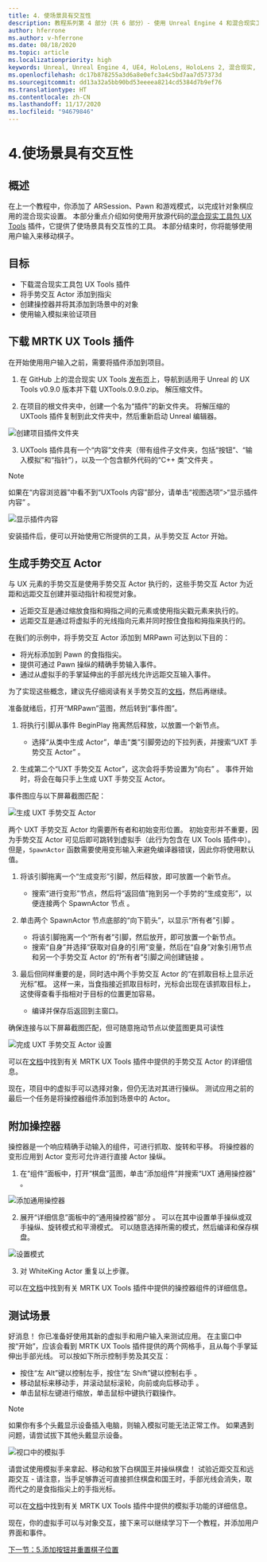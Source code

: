 ```yaml
---
title: 4. 使场景具有交互性
description: 教程系列第 4 部分（共 6 部分）- 使用 Unreal Engine 4 和混合现实工具包 UX Tools 插件构建一款简单的象棋应用
author: hferrone
ms.author: v-hferrone
ms.date: 08/18/2020
ms.topic: article
ms.localizationpriority: high
keywords: Unreal, Unreal Engine 4, UE4, HoloLens, HoloLens 2, 混合现实, 教程, 入门, mrtk, uxt, UX Tools, 文档, 混合现实头戴显示设备, windows 混合现实头戴显示设备, 虚拟现实头戴显示设备
ms.openlocfilehash: dc17b878255a3d6a8e0efc3a4c5bd7aa7d57373d
ms.sourcegitcommit: dd13a32a5bb90bd53eeeea8214cd5384d7b9ef76
ms.translationtype: HT
ms.contentlocale: zh-CN
ms.lasthandoff: 11/17/2020
ms.locfileid: "94679846"
---
```

# <a name="4-making-your-scene-interactive"></a>4.使场景具有交互性

## <a name="overview"></a>概述

在上一个教程中，你添加了 ARSession、Pawn 和游戏模式，以完成针对象棋应用的混合现实设置。 本部分重点介绍如何使用开放源代码的[混合现实工具包 UX Tools](https://github.com/microsoft/MixedReality-UXTools-Unreal) 插件，它提供了使场景具有交互性的工具。 本部分结束时，你将能够使用用户输入来移动棋子。 

## <a name="objectives"></a>目标

* 下载混合现实工具包 UX Tools 插件 
* 将手势交互 Actor 添加到指尖
* 创建操控器并将其添加到场景中的对象
* 使用输入模拟来验证项目

## <a name="downloading-the-mrtk-ux-tools-plugin"></a>下载 MRTK UX Tools 插件
在开始使用用户输入之前，需要将插件添加到项目。

1.  在 GitHub 上的混合现实 UX Tools [发布页](https://github.com/microsoft/MixedReality-UXTools-Unreal/releases)上，导航到适用于 Unreal 的 UX Tools v0.9.0 版本并下载 UXTools.0.9.0.zip。 解压缩文件。

2.  在项目的根文件夹中，创建一个名为“插件”的新文件夹。 将解压缩的 UXTools 插件复制到此文件夹中，然后重新启动 Unreal 编辑器。 

![创建项目插件文件夹](images/unreal-uxt/4-plugins.PNG)

3.  UXTools 插件具有一个“内容”文件夹（带有组件子文件夹，包括“按钮”、“输入模拟”和“指针”），以及一个包含额外代码的“C++ 类”文件夹  。  

> [!NOTE]
> 如果在“内容浏览器”中看不到“UXTools 内容”部分，请单击“视图选项”>“显示插件内容”  。 

![显示插件内容](images/unreal-uxt/4-showplugincontent.PNG)

安装插件后，便可以开始使用它所提供的工具，从手势交互 Actor 开始。

## <a name="spawning-hand-interaction-actors"></a>生成手势交互 Actor
与 UX 元素的手势交互是使用手势交互 Actor 执行的，这些手势交互 Actor 为近距和远距交互创建并驱动指针和视觉对象。
- 近距交互是通过缩放食指和拇指之间的元素或使用指尖戳元素来执行的。 
- 远距交互是通过将虚拟手的光线指向元素并同时按住食指和拇指来执行的。

在我们的示例中，将手势交互 Actor 添加到 MRPawn 可达到以下目的：
- 将光标添加到 Pawn 的食指指尖。
- 提供可通过 Pawn 操纵的精确手势输入事件。
- 通过从虚拟手的手掌延伸出的手部光线允许远距交互输入事件。

为了实现这些概念，建议先仔细阅读有关手势交互的[文档](https://github.com/microsoft/MixedReality-UXTools-Unreal/blob/public/0.9.x/Docs/HandInteraction.md)，然后再继续。 

准备就绪后，打开“MRPawn”蓝图，然后转到“事件图”。 

1. 将执行引脚从事件 BeginPlay 拖离然后释放，以放置一个新节点。 
    * 选择“从类中生成 Actor”，单击“类”引脚旁边的下拉列表，并搜索“UXT 手势交互 Actor”  。  

2. 生成第二个“UXT 手势交互 Actor”，这次会将手势设置为“向右”  。 事件开始时，将会在每只手上生成 UXT 手势交互 Actor。 

事件图应与以下屏幕截图匹配：

![生成 UXT 手势交互 Actor](images/unreal-uxt/4-spawnactor.PNG)

两个 UXT 手势交互 Actor 均需要所有者和初始变形位置。 初始变形并不重要，因为手势交互 Actor 可见后即可跳转到虚拟手（此行为包含在 UX Tools 插件中）。 但是，`SpawnActor` 函数需要使用变形输入来避免编译器错误，因此你将使用默认值。 

1. 将该引脚拖离一个“生成变形”引脚，然后释放，即可放置一个新节点。 
    * 搜索“进行变形”节点，然后将“返回值”拖到另一个手势的“生成变形”，以便连接两个 SpawnActor 节点   。 

2.  单击两个 SpawnActor 节点底部的“向下箭头”，以显示“所有者”引脚  。    
    * 将该引脚拖离一个“所有者”引脚，然后放开，即可放置一个新节点。 
    * 搜索“自身”并选择“获取对自身的引用”变量，然后在“自身”对象引用节点和另一个手势交互 Actor 的“所有者”引脚之间创建链接   。 
3. 最后但同样重要的是，同时选中两个手势交互 Actor 的“在抓取目标上显示近光标”框。 这样一来，当食指接近抓取目标时，光标会出现在该抓取目标上，这使得查看手指相对于目标的位置更加容易。
    * 编译并保存后返回到主窗口。 

确保连接与以下屏幕截图匹配，但可随意拖动节点以使蓝图更具可读性

![完成 UXT 手势交互 Actor 设置](images/unreal-uxt/4-fingerptrs.PNG) 

可以在[文档](https://microsoft.github.io/MixedReality-UXTools-Unreal/version/public/0.9.x/Docs/HandInteraction.html)中找到有关 MRTK UX Tools 插件中提供的手势交互 Actor 的详细信息。

现在，项目中的虚拟手可以选择对象，但仍无法对其进行操纵。 测试应用之前的最后一个任务是将操控器组件添加到场景中的 Actor。

## <a name="attaching-manipulators"></a>附加操控器

操控器是一个响应精确手动输入的组件，可进行抓取、旋转和平移。 将操控器的变形应用到 Actor 变形可允许进行直接 Actor 操纵。 

1. 在“组件”面板中，打开“棋盘”蓝图，单击“添加组件”并搜索“UXT 通用操控器”   。

![添加通用操控器](images/unreal-uxt/4-addmanip.PNG)

2. 展开“详细信息”面板中的“通用操控器”部分 。 可以在其中设置单手操纵或双手操纵、旋转模式和平滑模式。 可以随意选择所需的模式，然后编译和保存棋盘。 

![设置模式](images/unreal-uxt/4-setrotmode.PNG)

3. 对 WhiteKing Actor 重复以上步骤。

可以在[文档](https://microsoft.github.io/MixedReality-UXTools-Unreal/version/public/0.9.x/Docs/Manipulator.html)中找到有关 MRTK UX Tools 插件中提供的操控器组件的详细信息。

## <a name="testing-the-scene"></a>测试场景
好消息！ 你已准备好使用其新的虚拟手和用户输入来测试应用。 在主窗口中按“开始”，应该会看到 MRTK UX Tools 插件提供的两个网格手，且从每个手掌延伸出手部光线。 可以按如下所示控制手势及其交互：
- 按住“左 Alt”键以控制左手，按住“左 Shift”键以控制右手   。 
- 移动鼠标来移动手，并滚动鼠标滚轮，向前或向后移动手  。 
- 单击鼠标左键进行缩放，单击鼠标中键执行戳操作。 

> [!NOTE]
> 如果你有多个头戴显示设备插入电脑，则输入模拟可能无法正常工作。 如果遇到问题，请尝试拔下其他头戴显示设备。 

![视口中的模拟手](images/unreal-uxt/4-handsim.PNG)

请尝试使用模拟手来拿起、移动和放下白棋国王并操纵棋盘！ 试验近距交互和远距交互 - 请注意，当手足够靠近可直接抓住棋盘和国王时，手部光线会消失，取而代之的是食指指尖上的手指光标。 

可以在[文档](https://microsoft.github.io/MixedReality-UXTools-Unreal/version/public/0.9.x/Docs/InputSimulation.html)中找到有关 MRTK UX Tools 插件中提供的模拟手功能的详细信息。

现在，你的虚拟手可以与对象交互，接下来可以继续学习下一个教程，并添加用户界面和事件。

[下一节：5.添加按钮并重置棋子位置](unreal-uxt-ch5.md)
